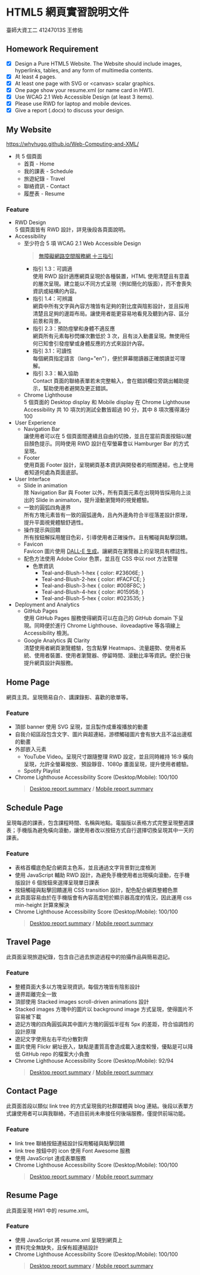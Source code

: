 # HTML5 網頁實習說明文件
臺師大資工二 41247013S 王修佑
## Homework Requirement
- [x] Design a Pure HTML5 Website. The Website should include images, hyperlinks, tables, and any form of multimedia contents. 
- [x] At least 4 pages.
- [x] At least one page with SVG or \<canvas> scalar graphics.
- [x] One page show your resume.xml (or name card in HW1).
- [x] Use WCAG 2.1 Web Accessible Design (at least 3 items).
- [x] Please use RWD for laptop and mobile devices.
- [x] Give a report (.docx) to discuss your design.

## My Website
https://whyhugo.github.io/Web-Computing-and-XML/ 
- 共 5 個頁面
  - 首頁 - Home
  - 我的課表 - Schedule
  - 旅遊紀錄 - Travel
  - 聯絡資訊 - Contact
  - 履歷表 - Resume
### Feature
- RWD Design  
  5 個頁面皆有 RWD 設計，詳見後段各頁面說明。
- Accessibility
  - 至少符合 5 項 WCAG 2.1 Web Accessible Design
    > [無障礙網路空間服務網 十三指引](https://accessibility.moda.gov.tw/Accessible/Guide/68)
    - 指引 1.3：可調適  
      使用 RWD 設計適應網頁呈現於各種裝置，HTML 使用清楚且有意義的層次呈現。建立能以不同方式呈現（例如簡化的版面），而不會喪失資訊或結構的內容。
    - 指引 1.4：可辨識  
      網頁中所有文字與內容方塊皆有足夠的對比度與陰影設計，並且採用清楚且足夠的邊距布局。讓使用者能更容易地看見及聽到內容、區分前景和背景。
    - 指引 2.3：預防痙攣和身體不適反應  
      網頁所有元素每秒閃爍次數低於 3 次，且有淡入動畫呈現。無使用任何已知會引發痙攣或身體反應的方式來設計內容。
    - 指引 3.1：可讀性  
      每個網頁指定語言（lang="en"），便於屏幕閱讀器正確朗讀並可理解。
    - 指引 3.3：輸入協助  
      Contact 頁面的聯絡表單若未完整輸入，會在錯誤欄位旁跳出輔助提示，幫助使用者避開及更正錯誤。
  - Chrome Lighthouse  
    5 個頁面的 Desktop display 和 Mobile display 在 Chrome Lighthouse Accessibility 共 10 項次的測試全數皆超過 90 分，其中 8 項次獲得滿分 100
- User Experience
  - Navigation Bar  
    讓使用者可以在 5 個頁面間連續且自由的切換，並且在當前頁面按鈕以醒目顏色提示。同時使用 RWD 設計在窄螢幕會以 Hamburger Bar 的方式呈現。
  - Footer  
    使用頁面 Footer 設計，呈現網頁基本資訊與開發者的相關連結，也上使用者知道何處為頁面底部。
- User Interface
  - Slide in animation  
    除 Navigation Bar 與 Footer 以外，所有頁面元素在出現時皆採用向上淡出的 Slide in animaiton，提升滾動瀏覽時的視覺體驗。
  - 一致的圓弧四角邊界  
    所有方塊元素皆有一致的圓弧邊角，且內外邊角符合半徑落差設計原理，提升平面視覺體驗舒適性。
  - 操作提示與回饋  
    所有按鈕解採用醒目色彩，引導使用者正確操作。且有觸碰與點擊回饋。
  - Favicon  
    Favicon 圖片使用 [DALL-E 生成](https://chatgpt.com/share/67516462-4b60-8013-8a78-713de17850e0)。讓網頁在瀏覽器上的呈現具有標誌性。
  - 配色方法使用 Adobe Color 色票，並且在 CSS 中以 root 方法管理
    - 色票資訊
      - Teal-and-Blush-1-hex { color: #23606E; }
      - Teal-and-Blush-2-hex { color: #FACFCE; }
      - Teal-and-Blush-3-hex { color: #008F8C; }
      - Teal-and-Blush-4-hex { color: #015958; }
      - Teal-and-Blush-5-hex { color: #023535; }
- Deployment and Analytics
  - GitHub Pages  
    使用 GitHub Pages 服務使得網頁可以在自己的 GitHub domain 下呈現。同時便於進行 Chrome Lighthouse、iloveadaptive 等各項線上 Accessibility 檢測。
  - Google Analytics 與 Clarity  
    清楚使用者網頁瀏覽體驗，包含點擊 Heatmaps、流量趨勢、使用者系統、使用者裝置、使用者瀏覽器、停留時間、滾動比率等資訊。便於日後提升網頁設計與服務。

## Home Page
網頁主頁。呈現簡易自介、講課錄影、喜歡的歌單等。
### Feature
- 頂部 banner 使用 SVG 呈現，並且製作成重複播放的動畫
- 自我介紹區段包含文字、圖片與超連結，游標觸碰圖片會有放大且不溢出邊框的動畫
- 外部嵌入元素
  - YouTube Video。呈現尺寸跟隨整理 RWD 設定，並且同時維持 16:9 橫向呈現，允許全螢幕撥放、預設靜音、1080p 畫面呈現，提升使用者體驗。
  - Spotify Playlist
- Chrome Lighthouse Accessibility Score (Desktop/Mobile): 100/100
  > <a href="accessibility/home.pdf" target="_blank"> Desktop report summary</a> / <a href="accessibility/home_mobile.pdf" target="_blank"> Mobile report summary</a>

## Schedule Page
呈現每週的課表，包含課程時間、名稱與地點。電腦版以表格方式完整呈現整週課表；手機版為避免橫向滾動，讓使用者改以按鈕方式自行選擇切換呈現其中一天的課表。
### Feature
- 表格首欄底色配合網頁主色系，並且通過文字背景對比度檢測
- 使用 JavaScript 輔助 RWD 設計，為避免手機使用者出現橫向滾動，在手機版設計 6 個按鈕來選擇呈現單日課表
- 按鈕觸碰與點擊回饋運用 CSS transition 設計，配色配合網頁整體色票
- 此頁面容易由於在手機版會有內容高度短於顯示器高度的情況，因此運用 css min-height 計算來解決
- Chrome Lighthouse Accessibility Score (Desktop/Mobile): 100/100
  > <a href="accessibility/schedule.pdf" target="_blank"> Desktop report summary</a> / <a href="accessibility/schedule_mobile.pdf" target="_blank"> Mobile report summary</a>

## Travel Page
此頁面呈現旅遊紀錄，包含自己過去旅遊過程中的拍攝作品與簡易遊記。
### Feature
- 整體頁面大多以方塊呈現資訊，每個方塊皆有陰影設計
- 邊界距離完全一致
- 頂部使用 Stacked images scroll-driven animations 設計
- Stacked images 方塊中的圖片以 background image 方式呈現，使得圖片不容易被下載
- 遊記方塊的四角圓弧與其中圖片方塊的圓弧半徑有 5px 的差距，符合協調性的設計原理
- 遊記文字使用左右平均分散對齊
- 圖片使用 Flickr 網址嵌入，缺點是畫質高會造成載入速度較慢，優點是可以降低 GitHub repo 的檔案大小負擔
- Chrome Lighthouse Accessibility Score (Desktop/Mobile): 92/94
  > <a href="accessibility/travel.pdf" target="_blank"> Desktop report summary</a> / <a href="accessibility/travel_mobile.pdf" target="_blank"> Mobile report summary</a>

## Contact Page
此頁面首段以類似 link tree 的方式呈現我的社群媒體與 blog 連結。後段以表單方式讓使用者可以與我聯絡，不過目前尚未串接任何後端服務，僅提供前端功能。
### Feature
- link tree 聯絡按鈕連結設計採用觸碰與點擊回饋
- link tree 按鈕中的 icon 使用 Font Awesome 服務
- 使用 JavaScript 達成表單服務
- Chrome Lighthouse Accessibility Score (Desktop/Mobile): 100/100
  > <a href="accessibility/contact.pdf" target="_blank"> Desktop report summary</a> / <a href="accessibility/contact_mobile.pdf" target="_blank"> Mobile report summary</a>

## Resume Page
此頁面呈現 HW1 中的 resume.xml。
### Feature
- 使用 JavaScript 將 resume.xml 呈現到網頁上
- 資料完全無缺失，且保有超連結設計
- Chrome Lighthouse Accessibility Score (Desktop/Mobile): 100/100
  > <a href="accessibility/resume.pdf" target="_blank"> Desktop report summary</a> / <a href="accessibility/resume_mobile.pdf" target="_blank"> Mobile report summary</a>
